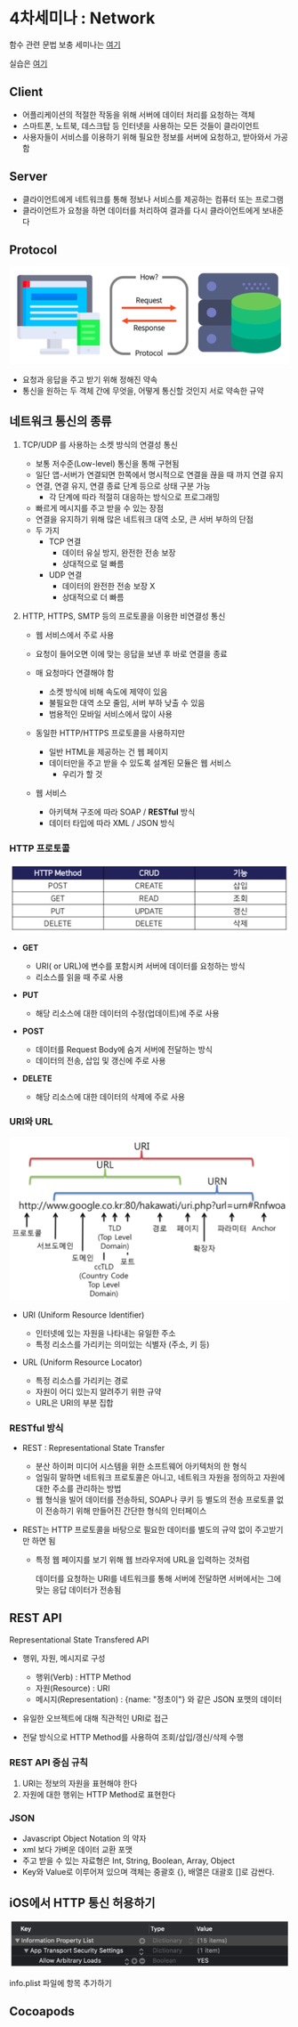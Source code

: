 # 4차세미나 : Network

함수 관련 문법 보충 세미나는 [여기](<https://github.com/iamcho2/SOPT-24th/blob/master/week4/function.md>) 

실습은 [여기]()



## Client

* 어플리케이션의 적절한 작동을 위해 서버에 데이터 처리를 요청하는 객체
* 스마트폰, 노트북, 데스크탑 등 인터넷을 사용하는 모든 것들이 클라이언트
* 사용자들이 서비스를 이용하기 위해 필요한 정보를 서버에 요청하고, 받아와서 가공함



## Server

* 클라이언트에게 네트워크를 통해 정보나 서비스를 제공하는 컴퓨터 또는 프로그램
* 클라이언트가 요청을 하면 데이터를 처리하여 결과를 다시 클라이언트에게 보내준다


## Protocol

![](./img/1.png)

* 요청과 응답을 주고 받기 위해 정해진 약속
* 통신을 원하는 두 객체 간에 무엇을, 어떻게 통신할 것인지 서로 약속한 규약



## 네트워크 통신의 종류

1. TCP/UDP 를 사용하는 소켓 방식의 연결성 통신
   * 보통 저수준(Low-level) 통신을 통해 구현됨
   * 일단 앱-서버가 연결되면 한쪽에서 명시적으로 연결을 끊을 때 까지 연결 유지
   * 연결, 연결 유지, 연결 종료 단계 등으로 상태 구분 가능
     * 각 단계에 따라 적절히 대응하는 방식으로 프로그래밍
   * 빠르게 메시지를 주고 받을 수 있는 장점
   * 연결을 유지하기 위해 많은 네트워크 대역 소모, 큰 서버 부하의 단점
   * 두 가지
     * TCP 연결
       * 데이터 유실 방지, 완전한 전송 보장
       * 상대적으로 덜 빠름
     * UDP 연결
       * 데이터의 완전한 전송 보장 X
       * 상대적으로 더 빠름
         
2. HTTP, HTTPS, SMTP 등의 프로토콜을 이용한 비연결성 통신
   * 웹 서비스에서 주로 사용
   * 요청이 들어오면 이에 맞는 응답을 보낸 후 바로 연결을 종료
   * 매 요청마다 연결해야 함
     * 소켓 방식에 비해 속도에 제약이 있음
     * 불필요한 대역 소모 줄임, 서버 부하 낮출 수 있음
     * 범용적인 모바일 서비스에서 많이 사용
       
   * 동일한 HTTP/HTTPS 프로토콜을 사용하지만
     * 일반 HTML을 제공하는 건 웹 페이지
     * 데이터만을 주고 받을 수 있도록 설계된 모듈은 웹 서비스
       * 우리가 할 것
         
   * 웹 서비스
     * 아키텍쳐 구조에 따라 SOAP / **RESTful** 방식 
     * 데이터 타입에 따라 XML / JSON 방식



### HTTP 프로토콜

![](./img/2.png)

* **GET**
  * URI( or URL)에 변수를 포함시켜 서버에 데이터를 요청하는 방식
  * 리소스를 읽을 때 주로 사용
    
* **PUT**
  * 해당 리소스에 대한 데이터의 수정(업데이트)에 주로 사용
    
* **POST**
  * 데이터를 Request Body에 숨겨 서버에 전달하는 방식
  * 데이터의 전송, 삽입 및 갱신에 주로 사용
    
* **DELETE**
  * 해당 리소스에 대한 데이터의 삭제에 주로 사용



### URI와 URL

![](./img/3.png)

* URI (Uniform Resource Identifier)
  * 인터넷에 있는 자원을 나타내는 유일한 주소
  * 특정 리소스를 가리키는 의미있는 식별자 (주소, 키 등)
    
* URL (Uniform Resource Locator)
  * 특정 리소스를 가리키는 경로
  * 자원이 어디 있는지 알려주기 위한 규약
  * URL은 URI의 부분 집합
    

### RESTful 방식

* REST : Representational State Transfer

  * 분산 하이퍼 미디어 시스템을 위한 소프트웨어 아키텍처의 한 형식
  * 엄밀히 말하면 네트워크 프로토콜은 아니고, 네트워크 자원을 정의하고 자원에 대한 주소를 관리하는 방법
  * 웹 형식을 빌어 데이터를 전송하되, SOAP나 쿠키 등 별도의 전송 프로토콜 없이 전송하기 위해 만들어진 간단한 형식의 인터페이스
    

* REST는 HTTP 프로토콜을 바탕으로 필요한 데이터를 별도의 규약 없이 주고받기만 하면 됨

  * 특정 웹 페이지를 보기 위해 웹 브라우저에 URL을 입력하는 것처럼

    데이터를 요청하는 URI를 네트워크를 통해 서버에 전달하면 서버에서는 그에 맞는 응답 데이터가 전송됨



## REST API

Representational State Transfered API

* 행위, 자원, 메시지로 구성
  * 행위(Verb) : HTTP Method
  * 자원(Resource) : URI
  * 메시지(Representation) : {name: "정초이"} 와 같은 JSON 포맷의 데이터
    
* 유일한 오브젝트에 대해 직관적인 URI로 접근
* 전달 방식으로 HTTP Method를 사용하여 조회/삽입/갱신/삭제 수행



### REST API 중심 규칙

1. URI는 정보의 자원을 표현해야 한다
2. 자원에 대한 행위는 HTTP Method로 표현한다



### JSON

* Javascript Object Notation 의 약자
* xml 보다 가벼운 데이터 교환 포맷
* 주고 받을 수 있는 자료형은 Int, String, Boolean, Array, Object
* Key와 Value로 이루어져 있으며 객체는 중괄호 {}, 배열은 대괄호 []로 감싼다.



## iOS에서  HTTP 통신 허용하기

![](./img/4.png)

info.plist 파일에 항목 추가하기



## Cocoapods

